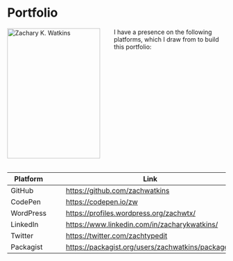 # Portfolio

<img style="float:left;margin:0 2rem 2rem 0;" src="/profile-214x300.jpg" alt="Zachary K. Watkins" width="214" height="300" />

I have a presence on the following platforms, which I draw from to build this portfolio:

| Platform | | Link |
| --- | --- | --- |
| GitHub | &nbsp;&nbsp;&nbsp; | https://github.com/zachwatkins |
| CodePen | &nbsp;&nbsp;&nbsp; | https://codepen.io/zw |
| WordPress | &nbsp;&nbsp;&nbsp; | https://profiles.wordpress.org/zachwtx/ |
| LinkedIn | &nbsp;&nbsp;&nbsp; | https://www.linkedin.com/in/zacharykwatkins/ |
| Twitter | &nbsp;&nbsp;&nbsp; | https://twitter.com/zachtypedit |
| Packagist | &nbsp;&nbsp;&nbsp; | https://packagist.org/users/zachwatkins/packages/ |
